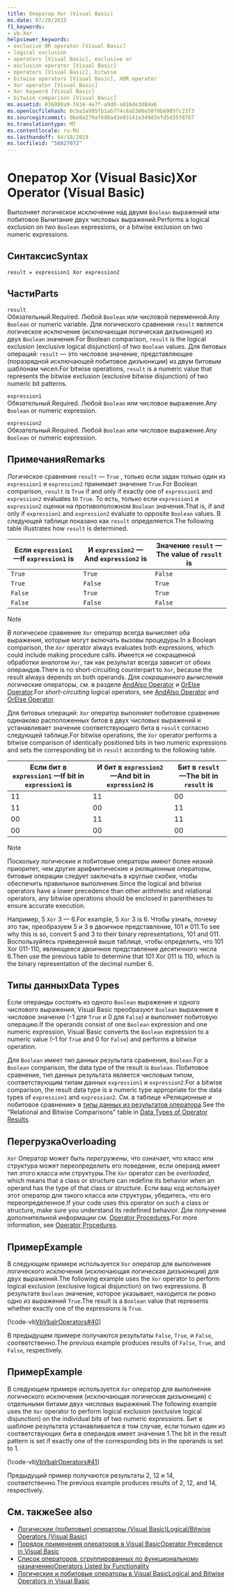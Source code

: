 ```yaml
---
title: Оператор Xor (Visual Basic)
ms.date: 07/20/2015
f1_keywords:
- vb.Xor
helpviewer_keywords:
- exclusive OR operator [Visual Basic]
- logical exclusion
- operators [Visual Basic], exclusive or
- exclusion operator [Visual Basic]
- operators [Visual Basic], bitwise
- bitwise operators [Visual Basic], XOR operator
- Xor operator [Visual Basic]
- Xor keyword [Visual Basic]
- bitwise comparison [Visual Basic]
ms.assetid: 036000a9-3934-4e7f-a9d0-a816de3d84a6
ms.openlocfilehash: 0cba3a995fb1ab774c8a5308e58f0b6905fc23f3
ms.sourcegitcommit: 0be8a279af6d8a43e03141e349d3efd5d35f8767
ms.translationtype: MT
ms.contentlocale: ru-RU
ms.lasthandoff: 04/18/2019
ms.locfileid: "58827072"
---
```

# <a name="xor-operator-visual-basic"></a><span data-ttu-id="e5894-102">Оператор Xor (Visual Basic)</span><span class="sxs-lookup"><span data-stu-id="e5894-102">Xor Operator (Visual Basic)</span></span>
<span data-ttu-id="e5894-103">Выполняет логическое исключение над двумя `Boolean` выражений или побитовое Вычитание двух числовых выражений.</span><span class="sxs-lookup"><span data-stu-id="e5894-103">Performs a logical exclusion on two `Boolean` expressions, or a bitwise exclusion on two numeric expressions.</span></span>  
  
## <a name="syntax"></a><span data-ttu-id="e5894-104">Синтаксис</span><span class="sxs-lookup"><span data-stu-id="e5894-104">Syntax</span></span>  
  
```  
result = expression1 Xor expression2  
```  
  
## <a name="parts"></a><span data-ttu-id="e5894-105">Части</span><span class="sxs-lookup"><span data-stu-id="e5894-105">Parts</span></span>  
 `result`  
 <span data-ttu-id="e5894-106">Обязательный.</span><span class="sxs-lookup"><span data-stu-id="e5894-106">Required.</span></span> <span data-ttu-id="e5894-107">Любой `Boolean` или числовой переменной.</span><span class="sxs-lookup"><span data-stu-id="e5894-107">Any `Boolean` or numeric variable.</span></span> <span data-ttu-id="e5894-108">Для логического сравнения `result` является логическое исключение (исключающая логическая дизъюнкция) из двух `Boolean` значения.</span><span class="sxs-lookup"><span data-stu-id="e5894-108">For Boolean comparison, `result` is the logical exclusion (exclusive logical disjunction) of two `Boolean` values.</span></span> <span data-ttu-id="e5894-109">Для битовых операций: `result` — это числовое значение, представляющее (поразрядной исключающей побитовое дизъюнкции) из двум битовым шаблонам чисел.</span><span class="sxs-lookup"><span data-stu-id="e5894-109">For bitwise operations, `result` is a numeric value that represents the bitwise exclusion (exclusive bitwise disjunction) of two numeric bit patterns.</span></span>  
  
 `expression1`  
 <span data-ttu-id="e5894-110">Обязательный.</span><span class="sxs-lookup"><span data-stu-id="e5894-110">Required.</span></span> <span data-ttu-id="e5894-111">Любой `Boolean` или числовое выражение.</span><span class="sxs-lookup"><span data-stu-id="e5894-111">Any `Boolean` or numeric expression.</span></span>  
  
 `expression2`  
 <span data-ttu-id="e5894-112">Обязательный.</span><span class="sxs-lookup"><span data-stu-id="e5894-112">Required.</span></span> <span data-ttu-id="e5894-113">Любой `Boolean` или числовое выражение.</span><span class="sxs-lookup"><span data-stu-id="e5894-113">Any `Boolean` or numeric expression.</span></span>  
  
## <a name="remarks"></a><span data-ttu-id="e5894-114">Примечания</span><span class="sxs-lookup"><span data-stu-id="e5894-114">Remarks</span></span>  
 <span data-ttu-id="e5894-115">Логическое сравнение `result` — `True` , только если задан только один из `expression1` и `expression2` принимает значение `True`.</span><span class="sxs-lookup"><span data-stu-id="e5894-115">For Boolean comparison, `result` is `True` if and only if exactly one of `expression1` and `expression2` evaluates to `True`.</span></span> <span data-ttu-id="e5894-116">То есть, только если `expression1` и `expression2` оценки на противоположном `Boolean` значения.</span><span class="sxs-lookup"><span data-stu-id="e5894-116">That is, if and only if `expression1` and `expression2` evaluate to opposite `Boolean` values.</span></span> <span data-ttu-id="e5894-117">В следующей таблице показано как `result` определяется.</span><span class="sxs-lookup"><span data-stu-id="e5894-117">The following table illustrates how `result` is determined.</span></span>  
  
|<span data-ttu-id="e5894-118">Если `expression1` —</span><span class="sxs-lookup"><span data-stu-id="e5894-118">If `expression1` is</span></span>|<span data-ttu-id="e5894-119">И `expression2` —</span><span class="sxs-lookup"><span data-stu-id="e5894-119">And `expression2` is</span></span>|<span data-ttu-id="e5894-120">Значение `result` —</span><span class="sxs-lookup"><span data-stu-id="e5894-120">The value of `result` is</span></span>|  
|-------------------------|--------------------------|------------------------------|  
|`True`|`True`|`False`|  
|`True`|`False`|`True`|  
|`False`|`True`|`True`|  
|`False`|`False`|`False`|  
  
> [!NOTE]
>  <span data-ttu-id="e5894-121">В логическое сравнение `Xor` оператор всегда вычисляет оба выражения, которые могут включать вызовы процедуры.</span><span class="sxs-lookup"><span data-stu-id="e5894-121">In a Boolean comparison, the `Xor` operator always evaluates both expressions, which could include making procedure calls.</span></span> <span data-ttu-id="e5894-122">Имеется не сокращенной обработки аналогом `Xor`, так как результат всегда зависит от обоих операндов.</span><span class="sxs-lookup"><span data-stu-id="e5894-122">There is no short-circuiting counterpart to `Xor`, because the result always depends on both operands.</span></span> <span data-ttu-id="e5894-123">Для *сокращенного вычисления* логические операторы, см. в разделе [AndAlso Operator](../../../visual-basic/language-reference/operators/andalso-operator.md) и [OrElse Operator](../../../visual-basic/language-reference/operators/orelse-operator.md).</span><span class="sxs-lookup"><span data-stu-id="e5894-123">For *short-circuiting* logical operators, see [AndAlso Operator](../../../visual-basic/language-reference/operators/andalso-operator.md) and [OrElse Operator](../../../visual-basic/language-reference/operators/orelse-operator.md).</span></span>  
  
 <span data-ttu-id="e5894-124">Для битовых операций: `Xor` оператор выполняет побитовое сравнение одинаково расположенных битов в двух числовых выражений и устанавливает значение соответствующего бита в `result` согласно следующей таблице.</span><span class="sxs-lookup"><span data-stu-id="e5894-124">For bitwise operations, the `Xor` operator performs a bitwise comparison of identically positioned bits in two numeric expressions and sets the corresponding bit in `result` according to the following table.</span></span>  
  
|<span data-ttu-id="e5894-125">Если бит в `expression1` —</span><span class="sxs-lookup"><span data-stu-id="e5894-125">If bit in `expression1` is</span></span>|<span data-ttu-id="e5894-126">И бит в `expression2` —</span><span class="sxs-lookup"><span data-stu-id="e5894-126">And bit in `expression2` is</span></span>|<span data-ttu-id="e5894-127">Бит в `result` —</span><span class="sxs-lookup"><span data-stu-id="e5894-127">The bit in `result` is</span></span>|  
|--------------------------------|---------------------------------|----------------------------|  
|<span data-ttu-id="e5894-128">1</span><span class="sxs-lookup"><span data-stu-id="e5894-128">1</span></span>|<span data-ttu-id="e5894-129">1</span><span class="sxs-lookup"><span data-stu-id="e5894-129">1</span></span>|<span data-ttu-id="e5894-130">0</span><span class="sxs-lookup"><span data-stu-id="e5894-130">0</span></span>|  
|<span data-ttu-id="e5894-131">1</span><span class="sxs-lookup"><span data-stu-id="e5894-131">1</span></span>|<span data-ttu-id="e5894-132">0</span><span class="sxs-lookup"><span data-stu-id="e5894-132">0</span></span>|<span data-ttu-id="e5894-133">1</span><span class="sxs-lookup"><span data-stu-id="e5894-133">1</span></span>|  
|<span data-ttu-id="e5894-134">0</span><span class="sxs-lookup"><span data-stu-id="e5894-134">0</span></span>|<span data-ttu-id="e5894-135">1</span><span class="sxs-lookup"><span data-stu-id="e5894-135">1</span></span>|<span data-ttu-id="e5894-136">1</span><span class="sxs-lookup"><span data-stu-id="e5894-136">1</span></span>|  
|<span data-ttu-id="e5894-137">0</span><span class="sxs-lookup"><span data-stu-id="e5894-137">0</span></span>|<span data-ttu-id="e5894-138">0</span><span class="sxs-lookup"><span data-stu-id="e5894-138">0</span></span>|<span data-ttu-id="e5894-139">0</span><span class="sxs-lookup"><span data-stu-id="e5894-139">0</span></span>|  
  
> [!NOTE]
>  <span data-ttu-id="e5894-140">Поскольку логические и побитовые операторы имеют более низкий приоритет, чем другие арифметические и реляционные операторы, битовые операции следует заключать в круглые скобки, чтобы обеспечить правильное выполнение.</span><span class="sxs-lookup"><span data-stu-id="e5894-140">Since the logical and bitwise operators have a lower precedence than other arithmetic and relational operators, any bitwise operations should be enclosed in parentheses to ensure accurate execution.</span></span>  
  
 <span data-ttu-id="e5894-141">Например, 5 `Xor` 3 — 6.</span><span class="sxs-lookup"><span data-stu-id="e5894-141">For example, 5 `Xor` 3 is 6.</span></span> <span data-ttu-id="e5894-142">Чтобы узнать, почему это так, преобразуем 5 и 3 в двоичное представление, 101 и 011.</span><span class="sxs-lookup"><span data-stu-id="e5894-142">To see why this is so, convert 5 and 3 to their binary representations, 101 and 011.</span></span> <span data-ttu-id="e5894-143">Воспользуйтесь приведенной выше таблице, чтобы определить, что 101 Xor 011-110, являющееся двоичное представление десятичного числа 6.</span><span class="sxs-lookup"><span data-stu-id="e5894-143">Then use the previous table to determine that 101 Xor 011 is 110, which is the binary representation of the decimal number 6.</span></span>  
  
## <a name="data-types"></a><span data-ttu-id="e5894-144">Типы данных</span><span class="sxs-lookup"><span data-stu-id="e5894-144">Data Types</span></span>  
 <span data-ttu-id="e5894-145">Если операнды состоять из одного `Boolean` выражение и одного числового выражения, Visual Basic преобразуют `Boolean` выражение в числовое значение (-1 для `True` и 0 для `False`) и выполняет побитовую операцию.</span><span class="sxs-lookup"><span data-stu-id="e5894-145">If the operands consist of one `Boolean` expression and one numeric expression, Visual Basic converts the `Boolean` expression to a numeric value (–1 for `True` and 0 for `False`) and performs a bitwise operation.</span></span>  
  
 <span data-ttu-id="e5894-146">Для `Boolean` имеет тип данных результата сравнения, `Boolean`.</span><span class="sxs-lookup"><span data-stu-id="e5894-146">For a `Boolean` comparison, the data type of the result is `Boolean`.</span></span> <span data-ttu-id="e5894-147">Побитовое сравнение, тип данных результата является числовым типом, соответствующим типам данных `expression1` и `expression2`.</span><span class="sxs-lookup"><span data-stu-id="e5894-147">For a bitwise comparison, the result data type is a numeric type appropriate for the data types of `expression1` and `expression2`.</span></span> <span data-ttu-id="e5894-148">См. в таблице «Реляционные и побитовое сравнение» в [типы данных из результатов оператора](../../../visual-basic/language-reference/operators/data-types-of-operator-results.md).</span><span class="sxs-lookup"><span data-stu-id="e5894-148">See the "Relational and Bitwise Comparisons" table in [Data Types of Operator Results](../../../visual-basic/language-reference/operators/data-types-of-operator-results.md).</span></span>  
  
## <a name="overloading"></a><span data-ttu-id="e5894-149">Перегрузка</span><span class="sxs-lookup"><span data-stu-id="e5894-149">Overloading</span></span>  
 <span data-ttu-id="e5894-150">`Xor` Оператор может быть *перегружены*, что означает, что класс или структура может переопределить его поведение, если операнд имеет тип этого класса или структуры.</span><span class="sxs-lookup"><span data-stu-id="e5894-150">The `Xor` operator can be *overloaded*, which means that a class or structure can redefine its behavior when an operand has the type of that class or structure.</span></span> <span data-ttu-id="e5894-151">Если ваш код использует этот оператор для такого класса или структуры, убедитесь, что его переопределенное.</span><span class="sxs-lookup"><span data-stu-id="e5894-151">If your code uses this operator on such a class or structure, make sure you understand its redefined behavior.</span></span> <span data-ttu-id="e5894-152">Для получения дополнительной информации см. [Operator Procedures](../../../visual-basic/programming-guide/language-features/procedures/operator-procedures.md).</span><span class="sxs-lookup"><span data-stu-id="e5894-152">For more information, see [Operator Procedures](../../../visual-basic/programming-guide/language-features/procedures/operator-procedures.md).</span></span>  
  
## <a name="example"></a><span data-ttu-id="e5894-153">Пример</span><span class="sxs-lookup"><span data-stu-id="e5894-153">Example</span></span>  
 <span data-ttu-id="e5894-154">В следующем примере используется `Xor` оператор для выполнения логического исключения (исключающая логическая дизъюнкция) для двух выражений.</span><span class="sxs-lookup"><span data-stu-id="e5894-154">The following example uses the `Xor` operator to perform logical exclusion (exclusive logical disjunction) on two expressions.</span></span> <span data-ttu-id="e5894-155">В результате `Boolean` значение, которое указывает, находится ли ровно одно из выражений `True`.</span><span class="sxs-lookup"><span data-stu-id="e5894-155">The result is a `Boolean` value that represents whether exactly one of the expressions is `True`.</span></span>  
  
 [!code-vb[VbVbalrOperators#40](~/samples/snippets/visualbasic/VS_Snippets_VBCSharp/VbVbalrOperators/VB/Class1.vb#40)]  
  
 <span data-ttu-id="e5894-156">В предыдущем примере получаются результаты `False`, `True`, и `False`, соответственно.</span><span class="sxs-lookup"><span data-stu-id="e5894-156">The previous example produces results of `False`, `True`, and `False`, respectively.</span></span>  
  
## <a name="example"></a><span data-ttu-id="e5894-157">Пример</span><span class="sxs-lookup"><span data-stu-id="e5894-157">Example</span></span>  
 <span data-ttu-id="e5894-158">В следующем примере используется `Xor` оператор для выполнения логического исключения (исключающая логическая дизъюнкция) с отдельными битами двух числовых выражений.</span><span class="sxs-lookup"><span data-stu-id="e5894-158">The following example uses the `Xor` operator to perform logical exclusion (exclusive logical disjunction) on the individual bits of two numeric expressions.</span></span> <span data-ttu-id="e5894-159">Бит в шаблоне результата устанавливается в том случае, если только один из соответствующих бита в операндов имеет значение 1.</span><span class="sxs-lookup"><span data-stu-id="e5894-159">The bit in the result pattern is set if exactly one of the corresponding bits in the operands is set to 1.</span></span>  
  
 [!code-vb[VbVbalrOperators#41](~/samples/snippets/visualbasic/VS_Snippets_VBCSharp/VbVbalrOperators/VB/Class1.vb#41)]  
  
 <span data-ttu-id="e5894-160">Предыдущий пример получаются результаты 2, 12 и 14, соответственно.</span><span class="sxs-lookup"><span data-stu-id="e5894-160">The previous example produces results of 2, 12, and 14, respectively.</span></span>  
  
## <a name="see-also"></a><span data-ttu-id="e5894-161">См. также</span><span class="sxs-lookup"><span data-stu-id="e5894-161">See also</span></span>

- [<span data-ttu-id="e5894-162">Логические (побитовые) операторы (Visual Basic)</span><span class="sxs-lookup"><span data-stu-id="e5894-162">Logical/Bitwise Operators (Visual Basic)</span></span>](../../../visual-basic/language-reference/operators/logical-bitwise-operators.md)
- [<span data-ttu-id="e5894-163">Порядок применения операторов в Visual Basic</span><span class="sxs-lookup"><span data-stu-id="e5894-163">Operator Precedence in Visual Basic</span></span>](../../../visual-basic/language-reference/operators/operator-precedence.md)
- [<span data-ttu-id="e5894-164">Список операторов, сгруппированных по функциональному назначению</span><span class="sxs-lookup"><span data-stu-id="e5894-164">Operators Listed by Functionality</span></span>](../../../visual-basic/language-reference/operators/operators-listed-by-functionality.md)
- [<span data-ttu-id="e5894-165">Логические и побитовые операторы в Visual Basic</span><span class="sxs-lookup"><span data-stu-id="e5894-165">Logical and Bitwise Operators in Visual Basic</span></span>](../../../visual-basic/programming-guide/language-features/operators-and-expressions/logical-and-bitwise-operators.md)
